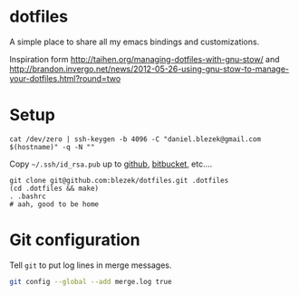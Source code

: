 # dotfiles

A simple place to share all my emacs bindings and customizations.

Inspiration form http://taihen.org/managing-dotfiles-with-gnu-stow/ and http://brandon.invergo.net/news/2012-05-26-using-gnu-stow-to-manage-your-dotfiles.html?round=two

# Setup

```
cat /dev/zero | ssh-keygen -b 4096 -C "daniel.blezek@gmail.com $(hostname)" -q -N ""
```

Copy `~/.ssh/id_rsa.pub` up to [github](https://github.com/settings/keys), [bitbucket](https://bitbucket.org/account/user/blezek/ssh-keys/), etc.... 

```
git clone git@github.com:blezek/dotfiles.git .dotfiles
(cd .dotfiles && make)
. .bashrc
# aah, good to be home
```



# Git configuration

Tell `git` to put log lines in merge messages.

``` sh
git config --global --add merge.log true
```
